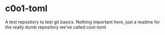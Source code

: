 c0o1-toml
=========

A test repository to test git basics. 
Nothing important here, just a readme for the really dumb repository we've called cool-toml
